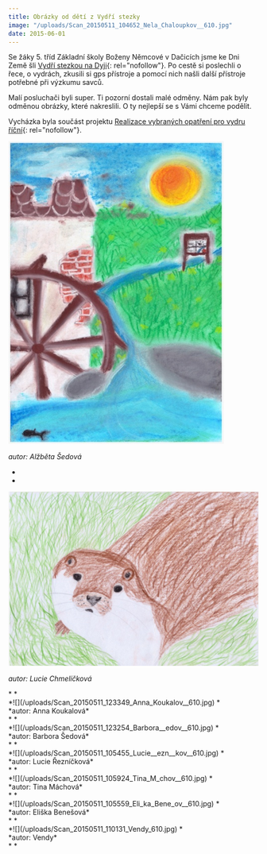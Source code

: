 ```yaml
---
title: Obrázky od dětí z Vydří stezky
image: "/uploads/Scan_20150511_104652_Nela_Chaloupkov__610.jpg"
date: 2015-06-01
---
```



Se žáky 5. tříd Základní školy Boženy Němcové v Dačicích jsme ke Dni
Země šli [Vydří stezkou na Dyji](www.vydristezky.cz "Vydri stezky"){:
rel="nofollow"}. Po cestě si poslechli o řece, o vydrách, zkusili si gps
přístroje a pomocí nich našli další přístroje potřebné při výzkumu
savců.

Malí posluchači byli super. Ti pozorní dostali malé odměny. Nám pak byly
odměnou obrázky, které nakreslili. O ty nejlepší se s Vámi chceme
podělit.

Vycházka byla součást projektu [Realizace vybraných opatření pro vydru
říční][1]{: rel="nofollow"}.

![](/uploads/Scan_20150511_123047_Al_b_ta__edov__610.jpg)

*autor: Alžběta Šedová*

*  
*

 ![](/uploads/Scan_20150511_104919_Lucie_Chmel__kov__610.jpg)<div>
*autor: Lucie Chmelíčková*
</div>

<div>
*  
*
</div>

<div>
*![](/uploads/Scan_20150511_123349_Anna_Koukalov__610.jpg)  
*
</div>

<div markdown="1">


<div>
*autor: Anna Koukalová*
</div>
<div>
*  
*
</div>
<div>
*![](/uploads/Scan_20150511_123254_Barbora__edov__610.jpg)  
*
</div>
<div>
*autor: Barbora Šedová*
</div>
<div>
*  
*
</div>
<div>
*![](/uploads/Scan_20150511_105455_Lucie__ezn__kov__610.jpg)  
*
</div>
<div>
*autor: Lucie Řezníčková*
</div>
<div>
*  
*
</div>
<div>
*![](/uploads/Scan_20150511_105924_Tina_M_chov__610.jpg)  
*
</div>
<div>
*autor: Tina Máchová*
</div>
<div>
*  
*
</div>
<div>
*![](/uploads/Scan_20150511_105559_Eli_ka_Bene_ov__610.jpg)  
*
</div>
<div>
*autor: Eliška Benešová*
</div>
<div>
*  
*
</div>
<div>
*![](/uploads/Scan_20150511_110131_Vendy_610.jpg)  
*
</div>
<div>
*autor: Vendy*
</div>
<div>
*  
*
</div>
</div>



[1]: http://www.vydryonline.cz/o-nas/projekt
